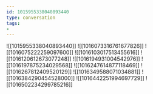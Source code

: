 ```yaml
---
id: 1015955338040893440
type: conversation
tags:
- 
---
```

![[1015955338040893440]]
![[1016073316761677826]]
![[1016075222259097600]]
![[1016103017513455616]]
![[1016120612673077248]]
![[1016194931004542976]]
![[1016197875234029568]]
![[1016247614877118469]]
![[1016267812409520129]]
![[1016349588071034881]]
![[1016384290454528000]]
![[1016442251994697729]]
![[1016502234299785216]]

